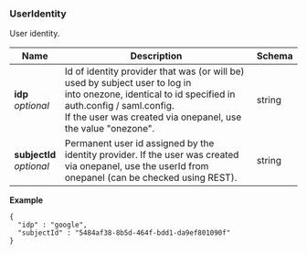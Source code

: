 
<a name="useridentity"></a>
### UserIdentity
User identity.


|Name|Description|Schema|
|---|---|---|
|**idp**  <br>*optional*|Id of identity provider that was (or will be) used by subject user to log in<br>into onezone, identical to id specified in auth.config / saml.config.<br>If the user was created via onepanel, use the value "onezone".|string|
|**subjectId**  <br>*optional*|Permanent user id assigned by the identity provider. If the user was created<br>via onepanel, use the userId from onepanel (can be checked using REST).|string|

**Example**
```
{
  "idp" : "google",
  "subjectId" : "5484af38-8b5d-464f-bdd1-da9ef801090f"
}
```



